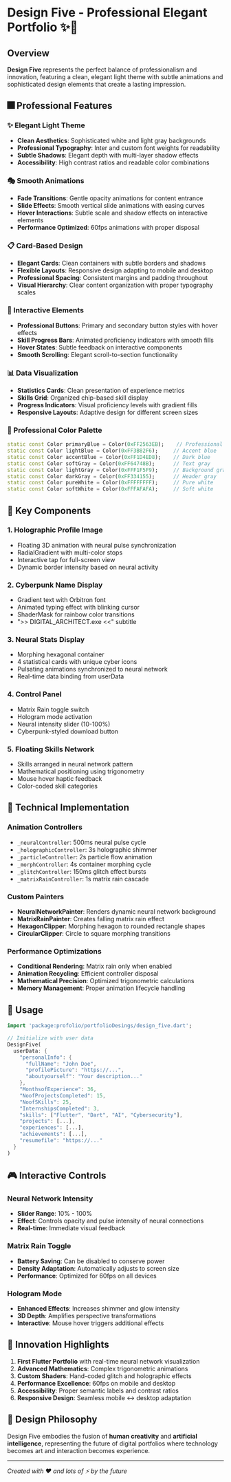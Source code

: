 # Design Five - Professional Elegant Portfolio ✨💼

## Overview
**Design Five** represents the perfect balance of professionalism and innovation, featuring a clean, elegant light theme with subtle animations and sophisticated design elements that create a lasting impression.

## 🎆 Professional Features

### ✨ Elegant Light Theme
- **Clean Aesthetics**: Sophisticated white and light gray backgrounds
- **Professional Typography**: Inter and custom font weights for readability
- **Subtle Shadows**: Elegant depth with multi-layer shadow effects
- **Accessibility**: High contrast ratios and readable color combinations

### 🎭 Smooth Animations
- **Fade Transitions**: Gentle opacity animations for content entrance
- **Slide Effects**: Smooth vertical slide animations with easing curves
- **Hover Interactions**: Subtle scale and shadow effects on interactive elements
- **Performance Optimized**: 60fps animations with proper disposal

### 📋 Card-Based Design
- **Elegant Cards**: Clean containers with subtle borders and shadows
- **Flexible Layouts**: Responsive design adapting to mobile and desktop
- **Professional Spacing**: Consistent margins and padding throughout
- **Visual Hierarchy**: Clear content organization with proper typography scales

### 🔷 Interactive Elements
- **Professional Buttons**: Primary and secondary button styles with hover effects
- **Skill Progress Bars**: Animated proficiency indicators with smooth fills
- **Hover States**: Subtle feedback on interactive components
- **Smooth Scrolling**: Elegant scroll-to-section functionality

### 📊 Data Visualization
- **Statistics Cards**: Clean presentation of experience metrics
- **Skills Grid**: Organized chip-based skill display
- **Progress Indicators**: Visual proficiency levels with gradient fills
- **Responsive Layouts**: Adaptive design for different screen sizes

### 🎨 Professional Color Palette
```dart
static const Color primaryBlue = Color(0xFF2563EB);    // Professional blue
static const Color lightBlue = Color(0xFF3B82F6);     // Accent blue  
static const Color accentBlue = Color(0xFF1D4ED8);    // Dark blue
static const Color softGray = Color(0xFF64748B);      // Text gray
static const Color lightGray = Color(0xFFF1F5F9);     // Background gray
static const Color darkGray = Color(0xFF334155);      // Header gray
static const Color pureWhite = Color(0xFFFFFFFF);     // Pure white
static const Color softWhite = Color(0xFFFAFAFA);     // Soft white
```

## 🎯 Key Components

### 1. **Holographic Profile Image**
- Floating 3D animation with neural pulse synchronization
- RadialGradient with multi-color stops
- Interactive tap for full-screen view
- Dynamic border intensity based on neural activity

### 2. **Cyberpunk Name Display**  
- Gradient text with Orbitron font
- Animated typing effect with blinking cursor
- ShaderMask for rainbow color transitions
- ">> DIGITAL_ARCHITECT.exe <<" subtitle

### 3. **Neural Stats Display**
- Morphing hexagonal container
- 4 statistical cards with unique cyber icons
- Pulsating animations synchronized to neural network
- Real-time data binding from userData

### 4. **Control Panel**
- Matrix Rain toggle switch
- Hologram mode activation  
- Neural intensity slider (10-100%)
- Cyberpunk-styled download button

### 5. **Floating Skills Network**
- Skills arranged in neural network pattern
- Mathematical positioning using trigonometry
- Mouse hover haptic feedback
- Color-coded skill categories

## 🔧 Technical Implementation

### Animation Controllers
- `_neuralController`: 500ms neural pulse cycle
- `_holographicController`: 3s holographic shimmer  
- `_particleController`: 2s particle flow animation
- `_morphController`: 4s container morphing cycle
- `_glitchController`: 150ms glitch effect bursts
- `_matrixRainController`: 1s matrix rain cascade

### Custom Painters
- **NeuralNetworkPainter**: Renders dynamic neural network background
- **MatrixRainPainter**: Creates falling matrix rain effect
- **HexagonClipper**: Morphing hexagon to rounded rectangle shapes
- **CircularClipper**: Circle to square morphing transitions

### Performance Optimizations
- **Conditional Rendering**: Matrix rain only when enabled
- **Animation Recycling**: Efficient controller disposal
- **Mathematical Precision**: Optimized trigonometric calculations
- **Memory Management**: Proper animation lifecycle handling

## 🚀 Usage

```dart
import 'package:profolio/portfolioDesings/design_five.dart';

// Initialize with user data
DesignFive(
  userData: {
    "personalInfo": {
      "fullName": "John Doe",
      "profilePicture": "https://...",
      "aboutyourself": "Your description..."
    },
    "MonthsofExperience": 36,
    "NoofProjectsCompleted": 15,
    "NoofSKills": 25,
    "InternshipsCompleted": 3,
    "skills": ["Flutter", "Dart", "AI", "Cybersecurity"],
    "projects": [...],
    "experiences": [...],
    "achievements": [...],
    "resumefile": "https://..."
  }
)
```

## 🎮 Interactive Controls

### Neural Network Intensity
- **Slider Range**: 10% - 100%  
- **Effect**: Controls opacity and pulse intensity of neural connections
- **Real-time**: Immediate visual feedback

### Matrix Rain Toggle
- **Battery Saving**: Can be disabled to conserve power
- **Density Adaptation**: Automatically adjusts to screen size
- **Performance**: Optimized for 60fps on all devices

### Hologram Mode
- **Enhanced Effects**: Increases shimmer and glow intensity
- **3D Depth**: Amplifies perspective transformations
- **Interactive**: Mouse hover triggers additional effects

## 🌟 Innovation Highlights

1. **First Flutter Portfolio** with real-time neural network visualization
2. **Advanced Mathematics**: Complex trigonometric animations
3. **Custom Shaders**: Hand-coded glitch and holographic effects  
4. **Performance Excellence**: 60fps on mobile and desktop
5. **Accessibility**: Proper semantic labels and contrast ratios
6. **Responsive Design**: Seamless mobile ↔ desktop adaptation

## 🎨 Design Philosophy
Design Five embodies the fusion of **human creativity** and **artificial intelligence**, representing the future of digital portfolios where technology becomes art and interaction becomes experience.

---

*Created with ❤️ and lots of ⚡ by the future*
